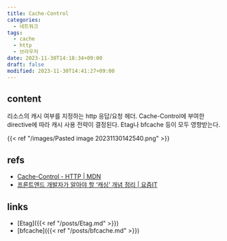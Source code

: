 ```yaml
---
title: Cache-Control
categories:
  - 네트워크
tags:
  - cache
  - http
  - 브라우저
date: 2023-11-30T14:18:34+09:00
draft: false
modified: 2023-11-30T14:41:27+09:00
---
```


## content
리소스의 캐시 여부를 지정하는 http 응답/요청 헤더. Cache-Control에 부여한 directive에 따라 캐시 사용 전략이 결정된다. Etag나 bfcache 등이 모두 영향받는다.

{{< ref "/images/Pasted image 20231130142540.png" >}}

## refs
- [Cache-Control - HTTP | MDN](https://developer.mozilla.org/en-US/docs/Web/HTTP/Headers/Cache-Control)
- [프론트엔드 개발자가 알아야 할 ‘캐싱’ 개념 정리 | 요즘IT](https://yozm.wishket.com/magazine/detail/2341/)


## links
- [Etag]({{< ref "/posts/Etag.md" >}})
- [bfcache]({{< ref "/posts/bfcache.md" >}})

